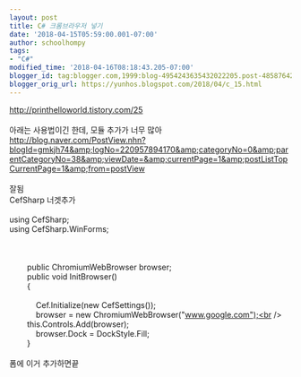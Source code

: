 ```yaml
---
layout: post
title: C# 크롬브라우저 넣기
date: '2018-04-15T05:59:00.001-07:00'
author: schoolhompy
tags:
- "C#"
modified_time: '2018-04-16T08:18:43.205-07:00'
blogger_id: tag:blogger.com,1999:blog-4954243635432022205.post-4858764210934365320
blogger_orig_url: https://yunhos.blogspot.com/2018/04/c_15.html
---
```


http://printhelloworld.tistory.com/25<br /><br />아래는 사용법이긴 한데, 모듈 추가가 너무 많아<br />http://blog.naver.com/PostView.nhn?blogId=gmkjh74&amp;logNo=220957894170&amp;categoryNo=0&amp;parentCategoryNo=38&amp;viewDate=&amp;currentPage=1&amp;postListTopCurrentPage=1&amp;from=postView<br /><br />잘됨<br />CefSharp 너겟추가<br /><br />using CefSharp;<br />using CefSharp.WinForms;<br /><br /><br /><br />&nbsp; &nbsp; &nbsp; &nbsp; public ChromiumWebBrowser browser;<br />&nbsp; &nbsp; &nbsp; &nbsp; public void InitBrowser()<br />&nbsp; &nbsp; &nbsp; &nbsp; {<br />&nbsp; &nbsp; &nbsp; &nbsp; &nbsp; <br />&nbsp; &nbsp; &nbsp; &nbsp; &nbsp; &nbsp; Cef.Initialize(new CefSettings());<br />&nbsp; &nbsp; &nbsp; &nbsp; &nbsp; &nbsp; browser = new ChromiumWebBrowser("www.google.com");<br />&nbsp; &nbsp; &nbsp; &nbsp; &nbsp; &nbsp; this.Controls.Add(browser);<br />&nbsp; &nbsp; &nbsp; &nbsp; &nbsp; &nbsp; browser.Dock = DockStyle.Fill;<br />&nbsp; &nbsp; &nbsp; &nbsp; }<br /><br />폼에 이거 추가하면끝